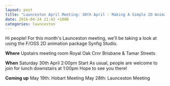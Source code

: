```yaml
---
layout: post
title: "Launceston April Meeting: 30th April - Making A Simple 2D Animation With Synfig (Royal Oak)"
date: 2016-04-24 21:43 +1000
categories: launceston
---
```


Hi people! For this month's Launceston meeting, we'll be taking a look at
using the F/OSS 2D animation package Synfig Studio.

**Where**
Upstairs meeting room
Royal Oak
Crnr Brisbane & Tamar Streets

**When**
Saturday 30th April
2:00pm Start
As usual, people are welcome to join for lunch downstairs at 1:00pm
Hope to see you there!

**Coming up**
May 19th: Hobart Meeting
May 28th: Launceston Meeting